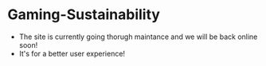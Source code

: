 # Gaming-Sustainability

- The site is currently going thorugh maintance and we will be back online soon!
- It's for a better user experience!
